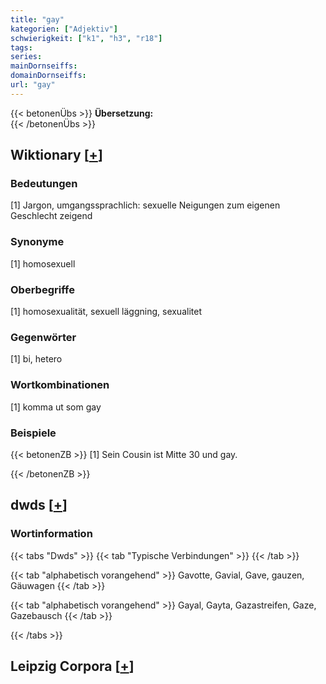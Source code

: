 ```yaml
---
title: "gay"
kategorien: ["Adjektiv"]
schwierigkeit: ["k1", "h3", "r18"]
tags:
series:
mainDornseiffs:
domainDornseiffs:
url: "gay"
---
```


{{< betonenÜbs >}}
**Übersetzung:**  
{{< /betonenÜbs >}}

## Wiktionary [[+](https://de.wiktionary.org/wiki/gay)]

### Bedeutungen
[1] Jargon, umgangssprachlich: sexuelle Neigungen zum eigenen Geschlecht zeigend  

### Synonyme
[1] homosexuell  

### Oberbegriffe
[1] homosexualität, sexuell läggning, sexualitet  

### Gegenwörter
[1] bi, hetero  

### Wortkombinationen
[1] komma ut som gay  

### Beispiele
{{< betonenZB >}}
[1] Sein Cousin ist Mitte 30 und gay.  

{{< /betonenZB >}}


## dwds [[+](https://www.dwds.de/wb/gay)]

### Wortinformation
{{< tabs "Dwds" >}}
{{< tab "Typische Verbindungen" >}}
{{< /tab >}}

{{< tab "alphabetisch vorangehend" >}}
Gavotte, Gavial, Gave, gauzen, Gäuwagen
{{< /tab >}}

{{< tab "alphabetisch vorangehend" >}}
Gayal, Gayta, Gazastreifen, Gaze, Gazebausch
{{< /tab >}}

{{< /tabs >}}

## Leipzig Corpora [[+](https://corpora.uni-leipzig.de/en/res?word=gay&corpusId=deu_newscrawl-public_2018)]

